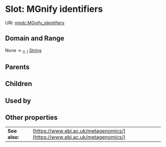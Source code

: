 
# Slot: MGnify identifiers




URI: [nmdc:MGnify_identifiers](https://microbiomedata/meta/MGnify_identifiers)


## Domain and Range

None &#8594;  <sub>0..1</sub> [String](types/String.md)

## Parents


## Children


## Used by


## Other properties

|  |  |  |
| --- | --- | --- |
| **See also:** | | [https://www.ebi.ac.uk/metagenomics/](https://www.ebi.ac.uk/metagenomics/) |

